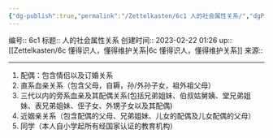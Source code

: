 ```yaml
---
{"dg-publish":true,"permalink":"/Zettelkasten/6c1 人的社会属性关系/","dgPassFrontmatter":true}
---
```


编号:: 6c1
标题:: 人的社会属性关系
创建时间:: 2023-02-22 01:26
up:: [[Zettelkasten/6c 懂得识人，懂得维护关系\|6c 懂得识人，懂得维护关系]]
来源:: 

---

1.  配偶：包含情侣以及订婚关系
2.  直系血亲关系（包含父母，自耨，孙/外孙子女，祖外祖父母）
3.  三代以内的旁系血亲及其配偶关系(包括兄弟姐妹、伯叔姑舅姨、堂兄弟姐妹、表兄弟姐妹、侄子女、外甥子女以及其配偶)
4.  近姻亲关系（包含配偶的父母、兄弟姐妹、儿女的配偶及儿女配偶的父母）
5.  同学（本人自小学起所有经国家认证的教育机构）